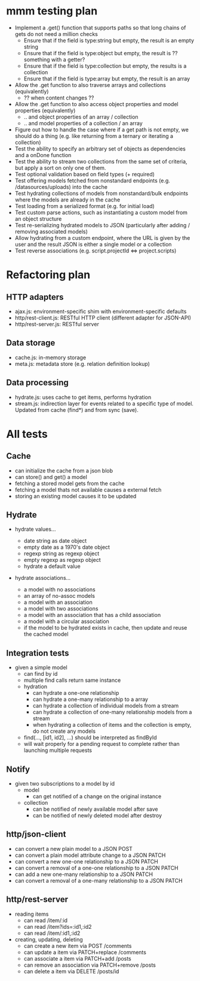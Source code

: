 # mmm testing plan

- Implement a .get() function that supports paths so that long chains of gets do not need a million checks
  - Ensure that if the field is type:string but empty, the result is an empty string
  - Ensure that if the field is type:object but empty, the result is ?? something with a getter?
  - Ensure that if the field is type:collection but empty, the results is a collection
  - Ensure that if the field is type:array but empty, the result is an array
- Allow the .get function to also traverse arrays and collections (equivalently)
  - ?? when content changes ??
- Allow the .get function to also access object properties and model properties (equivalently)
  - .. and object properties of an array / collection
  - .. and model properties of a collection / an array
- Figure out how to handle the case where if a get path is not empty, we should do a thing (e.g. like returning from a ternary or iterating a collection)
- Test the ability to specify an arbitrary set of objects as dependencies and a onDone function
- Test the ability to stream two collections from the same set of criteria, but apply a sort on only one of them.
- Test optional validation based on field types (+ required)
- Test offering models fetched from nonstandard endpoints (e.g. /datasources/uploads) into the cache
- Test hydrating collections of models from nonstandard/bulk endpoints where the models are already in the cache
- Test loading from a serialized format (e.g. for initial load)
- Test custom parse actions, such as instantiating a custom model from an object structure
- Test re-serializing hydrated models to JSON (particularly after adding / removing associated models)
- Allow hydrating from a custom endpoint, where the URL is given by the user and the result JSON is either a single model or a collection
- Test reverse associations (e.g. script.projectId <=> project.scripts)

# Refactoring plan

## HTTP adapters

- ajax.js: environment-specific shim with environment-specific defaults
- http/rest-client.js: RESTful HTTP client (different adapter for JSON-API)
- http/rest-server.js: RESTful server

## Data storage

- cache.js: in-memory storage
- meta.js: metadata store (e.g. relation definition lookup)

## Data processing

- hydrate.js: uses cache to get items, performs hydration
- stream.js: indirection layer for events related to a specific type of model. Updated from cache (find*) and from sync (save).

# All tests

## Cache

- can initialize the cache from a json blob
- can store() and get() a model
- fetching a stored model gets from the cache
- fetching a model thats not available causes a external fetch
- storing an existing model causes it to be updated

## Hydrate

- hydrate values...
  - date string as date object
  - empty date as a 1970's date object
  - regexp string as regexp object
  - empty regexp as regexp object
  - hydrate a default value

- hydrate associations...
  - a model with no associations
  - an array of no-assoc models
  - a model with an association
  - a model with two associations
  - a model with an association that has a child association
  - a model with a circular association
  - if the model to be hydrated exists in cache, then update and reuse the cached model

## Integration tests

- given a simple model
  - can find by id
  - multiple find calls return same instance
  - hydration
    - can hydrate a one-one relationship
    - can hydrate a one-many relationship to a array
    - can hydrate a collection of individual models from a stream
    - can hydrate a collection of one-many relationship models from a stream
    - when hydrating a collection of items and the collection is empty, do not create any models
  - find(..., [id1, id2], ...) should be interpreted as findById
  - will wait properly for a pending request to complete rather than launching multiple requests

## Notify

- given two subscriptions to a model by id
  - model
    - can get notified of a change on the original instance
  - collection
    - can be notified of newly available model after save
    - can be notified of newly deleted model after destroy

## http/json-client

- can convert a new plain model to a JSON POST
- can convert a plain model attribute change to a JSON PATCH
- can convert a new one-one relationship to a JSON PATCH
- can convert a removal of a one-one relationship to a JSON PATCH
- can add a new one-many relationship to a JSON PATCH
- can convert a removal of a one-many relationship to a JSON PATCH

## http/rest-server

- reading items
  - can read /item/:id
  - can read /item?ids=:id1,:id2
  - can read /item/:id1,:id2
- creating, updating, deleting
  - can create a new item via POST /comments
  - can update a item via PATCH+replace /comments
  - can associate a item via PATCH+add /posts
  - can remove an association via PATCH+remove /posts
  - can delete a item via DELETE /posts/id
